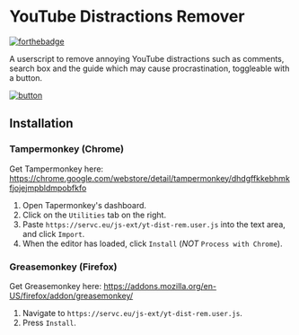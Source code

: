 # YouTube Distractions Remover
[![forthebadge](http://forthebadge.com/images/badges/does-not-contain-treenuts.svg)](http://forthebadge.com)

A userscript to remove annoying YouTube distractions such as comments, search box and the guide which may cause procrastination, toggleable with a button.

[![button](https://servc.eu/images/yt-dist-rem-btn.png)](https://servc.eu/images/yt-dist-rem-btn.png)

## Installation

### Tampermonkey (Chrome)

Get Tampermonkey here: https://chrome.google.com/webstore/detail/tampermonkey/dhdgffkkebhmkfjojejmpbldmpobfkfo

1. Open Tapermonkey's dashboard.
2. Click on the `Utilities` tab on the right.
3. Paste `https://servc.eu/js-ext/yt-dist-rem.user.js` into the text area, and click `Import`.
4. When the editor has loaded, click `Install` (*NOT* `Process with Chrome`).

### Greasemonkey (Firefox)

Get Greasemonkey here: https://addons.mozilla.org/en-US/firefox/addon/greasemonkey/

1. Navigate to `https://servc.eu/js-ext/yt-dist-rem.user.js`.
2. Press `Install`.
